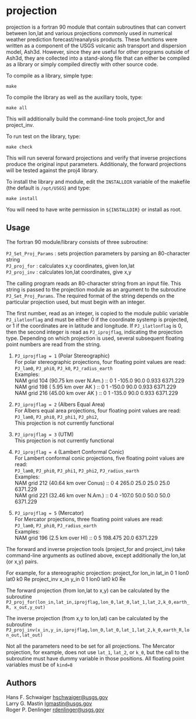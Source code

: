 projection
==========

projection is a fortran 90 module that contain subroutines that can convert
between lon,lat and various projections commonly used in numerical weather
prediction forecast/reanalysis products.
These functions were written as a component of the USGS volcanic ash
transport and dispersion model, Ash3d.  However, since they are useful for
other programs outside of Ash3d, they are collected into a stand-along file
that can either be compiled as a library or simply compiled directly with
other source code.

To compile as a library, simple type:

  `make`

To compile the library as well as the auxillary tools, type:

  `make all`

This will additionally build the command-line tools project\_for and project\_inv.

To run test on the library, type:

  `make check`

This will run several forward projections and verify that inverse projections
produce the original input parameters.  Additionaly, the forward projections
will be tested against the proj4 library.

To install the library and module, edit the `INSTALLDIR` variable of the makefile
(the default is `/opt/USGS`) and type:

  `make install`

You will need to have write permission in `${INSTALLDIR}` or install as root.


Usage
-----

The fortran 90 module/library consists of three subroutine:

 `PJ_Set_Proj_Params` : sets projection parameters by parsing an 80-character string  
 `PJ_proj_for`        : calculates x,y coordinates, given lon,lat  
 `PJ_proj_inv`        : calculates lon,lat coordinates, give x,y  

The calling program reads an 80-character string from an input file.  This
string is passed to the projection module as an argument to the subroutine
`PJ_Set_Proj_Params`.  The required format of the string depends on the particular
projection used, but must begin with an integer.

The first number, read as an integer, is copied to the module public variable
`PJ_ilatlonflag` and must be either 0 if the coordinate systemp is projected, or
1 if the coordinates are in latitude and longitude.  If `PJ_ilatlonflag` is 0,
then the second integer is read as `PJ_iprojflag`, indicating the projection type.
Depending on which projection is used, several subsequent floating point numbers
are read from the string.



1. `PJ_iprojflag = 1` (Polar Stereographic)  
For polar stereographic projections, four floating point values are read:  
`PJ_lam0`, `PJ_phi0`, `PJ_k0`, `PJ_radius_earth`  
   Examples:  
    NAM grid 104 (90.75 km over N.Am.) :: 0 1 -105.0 90.0 0.933 6371.229  
    NAM grid 198 ( 5.95 km over AK   ) :: 0 1 -150.0 90.0 0.933 6371.229  
    NAM grid 216 (45.00 km over AK   ) :: 0 1 -135.0 90.0 0.933 6371.229  

2. `PJ_iprojflag = 2` (Albers Equal Area)  
   For Albers equal area projections, four floating point values are read:  
        `PJ_lam0`, 
        `PJ_phi0`, 
        `PJ_phi1`, 
        `PJ_phi2`,  
   This projection is not currently functional

3. `PJ_iprojflag = 3` (UTM)  
   This projection is not currently functional

4. `PJ_iprojflag = 4` (Lambert Conformal Conic)  
   For Lambert conformal conic projections, five floating point values are read:  
        `PJ_lam0`, 
        `PJ_phi0`, 
        `PJ_phi1`,
        `PJ_phi2`, 
        `PJ_radius_earth`  
   Examples:  
    NAM grid 212 (40.64 km over Conus) :: 0 4 265.0 25.0 25.0 25.0 6371.229  
    NAM grid 221 (32.46 km over N.Am.) :: 0 4 -107.0 50.0 50.0 50.0 6371.229  

5. `PJ_iprojflag = 5` (Mercator)  
   For Mercator projections, three floating point values are read:  
        `PJ_lam0`, 
        `PJ_phi0`, 
        `PJ_radius_earth`  
   Examples:  
    NAM grid 196 (2.5 km over HI) :: 0 5 198.475 20.0 6371.229 

The forward and inverse projection tools (project\_for and project\_inv) take command-line
arguments as outlined above, except additionally the lon,lat (or x,y) pairs.

For example, for a stereographic projection:
project\_for lon\_in lat\_in 0 1 lon0 lat0 k0 Re
project\_inv   x\_in   y\_in 0 1 lon0 lat0 k0 Re

The forward projection (from lon,lat to x,y) can be calculated by the subroutine  
  `PJ_proj_for(lon_in,lat_in,iprojflag,lon_0,lat_0,lat_1,lat_2,k_0,earth_R, x_out,y_out)`

The inverse projection (from x,y to lon,lat) can be calculated by the subroutine  
  `PJ_proj_inv(x_in,y_in,iprojflag,lon_0,lat_0,lat_1,lat_2,k_0,earth_R,lon_out,lat_out)`

Not all the parameters need to be set for all projections. The Mercator projection,
for example, does not use `lat_1`, `lat_2`, or `k_0`, but the call to the subroutine must
have dummy variable in those positions.  All floating point variables must be of `kind=8`


Authors
-------

Hans F. Schwaiger <hschwaiger@usgs.gov>  
Larry G. Mastin <lgmastin@usgs.gov>  
Roger P. Denlinger <rdenlinger@usgs.gov>  
